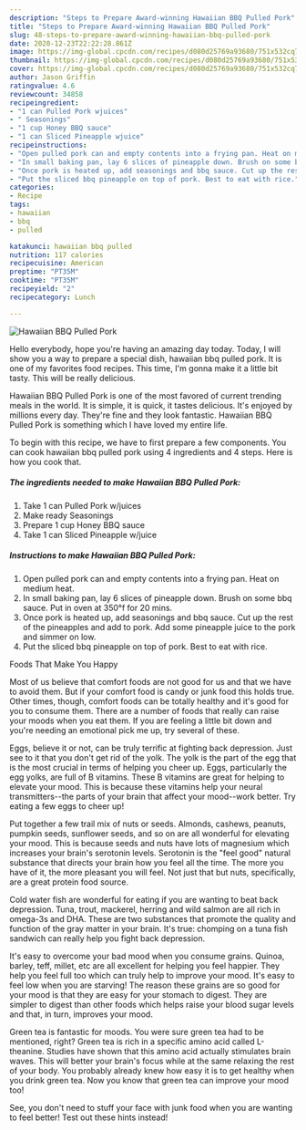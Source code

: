 ```yaml
---
description: "Steps to Prepare Award-winning Hawaiian BBQ Pulled Pork"
title: "Steps to Prepare Award-winning Hawaiian BBQ Pulled Pork"
slug: 48-steps-to-prepare-award-winning-hawaiian-bbq-pulled-pork
date: 2020-12-23T22:22:28.861Z
image: https://img-global.cpcdn.com/recipes/d080d25769a93680/751x532cq70/hawaiian-bbq-pulled-pork-recipe-main-photo.jpg
thumbnail: https://img-global.cpcdn.com/recipes/d080d25769a93680/751x532cq70/hawaiian-bbq-pulled-pork-recipe-main-photo.jpg
cover: https://img-global.cpcdn.com/recipes/d080d25769a93680/751x532cq70/hawaiian-bbq-pulled-pork-recipe-main-photo.jpg
author: Jason Griffin
ratingvalue: 4.6
reviewcount: 34858
recipeingredient:
- "1 can Pulled Pork wjuices"
- " Seasonings"
- "1 cup Honey BBQ sauce"
- "1 can Sliced Pineapple wjuice"
recipeinstructions:
- "Open pulled pork can and empty contents into a frying pan. Heat on medium heat."
- "In small baking pan, lay 6 slices of pineapple down. Brush on some bbq sauce. Put in oven at 350°f for 20 mins."
- "Once pork is heated up, add seasonings and bbq sauce. Cut up the rest of the pineapples and add to pork. Add some pineapple juice to the pork and simmer on low."
- "Put the sliced bbq pineapple on top of pork. Best to eat with rice."
categories:
- Recipe
tags:
- hawaiian
- bbq
- pulled

katakunci: hawaiian bbq pulled 
nutrition: 117 calories
recipecuisine: American
preptime: "PT35M"
cooktime: "PT35M"
recipeyield: "2"
recipecategory: Lunch

---
```



![Hawaiian BBQ Pulled Pork](https://img-global.cpcdn.com/recipes/d080d25769a93680/751x532cq70/hawaiian-bbq-pulled-pork-recipe-main-photo.jpg)

Hello everybody, hope you're having an amazing day today. Today, I will show you a way to prepare a special dish, hawaiian bbq pulled pork. It is one of my favorites food recipes. This time, I'm gonna make it a little bit tasty. This will be really delicious.



Hawaiian BBQ Pulled Pork is one of the most favored of current trending meals in the world. It is simple, it is quick, it tastes delicious. It's enjoyed by millions every day. They're fine and they look fantastic. Hawaiian BBQ Pulled Pork is something which I have loved my entire life.


To begin with this recipe, we have to first prepare a few components. You can cook hawaiian bbq pulled pork using 4 ingredients and 4 steps. Here is how you cook that.

<!--inarticleads1-->

##### The ingredients needed to make Hawaiian BBQ Pulled Pork:

1. Take 1 can Pulled Pork w/juices
1. Make ready  Seasonings
1. Prepare 1 cup Honey BBQ sauce
1. Take 1 can Sliced Pineapple w/juice




<!--inarticleads2-->

##### Instructions to make Hawaiian BBQ Pulled Pork:

1. Open pulled pork can and empty contents into a frying pan. Heat on medium heat.
1. In small baking pan, lay 6 slices of pineapple down. Brush on some bbq sauce. Put in oven at 350°f for 20 mins.
1. Once pork is heated up, add seasonings and bbq sauce. Cut up the rest of the pineapples and add to pork. Add some pineapple juice to the pork and simmer on low.
1. Put the sliced bbq pineapple on top of pork. Best to eat with rice.




Foods That Make You Happy


Most of us believe that comfort foods are not good for us and that we have to avoid them. But if your comfort food is candy or junk food this holds true. Other times, though, comfort foods can be totally healthy and it's good for you to consume them. There are a number of foods that really can raise your moods when you eat them. If you are feeling a little bit down and you're needing an emotional pick me up, try several of these.

Eggs, believe it or not, can be truly terrific at fighting back depression. Just see to it that you don't get rid of the yolk. The yolk is the part of the egg that is the most crucial in terms of helping you cheer up. Eggs, particularly the egg yolks, are full of B vitamins. These B vitamins are great for helping to elevate your mood. This is because these vitamins help your neural transmitters--the parts of your brain that affect your mood--work better. Try eating a few eggs to cheer up!

Put together a few trail mix of nuts or seeds. Almonds, cashews, peanuts, pumpkin seeds, sunflower seeds, and so on are all wonderful for elevating your mood. This is because seeds and nuts have lots of magnesium which increases your brain's serotonin levels. Serotonin is the "feel good" natural substance that directs your brain how you feel all the time. The more you have of it, the more pleasant you will feel. Not just that but nuts, specifically, are a great protein food source.

Cold water fish are wonderful for eating if you are wanting to beat back depression. Tuna, trout, mackerel, herring and wild salmon are all rich in omega-3s and DHA. These are two substances that promote the quality and function of the gray matter in your brain. It's true: chomping on a tuna fish sandwich can really help you fight back depression. 

It's easy to overcome your bad mood when you consume grains. Quinoa, barley, teff, millet, etc are all excellent for helping you feel happier. They help you feel full too which can truly help to improve your mood. It's easy to feel low when you are starving! The reason these grains are so good for your mood is that they are easy for your stomach to digest. They are simpler to digest than other foods which helps raise your blood sugar levels and that, in turn, improves your mood.

Green tea is fantastic for moods. You were sure green tea had to be mentioned, right? Green tea is rich in a specific amino acid called L-theanine. Studies have shown that this amino acid actually stimulates brain waves. This will better your brain's focus while at the same relaxing the rest of your body. You probably already knew how easy it is to get healthy when you drink green tea. Now you know that green tea can improve your mood too!

See, you don't need to stuff your face with junk food when you are wanting to feel better! Test out  these hints  instead!

